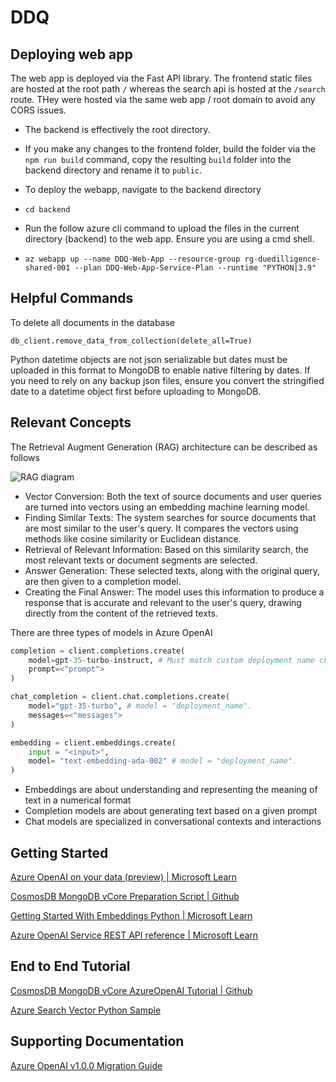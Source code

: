 # DDQ

## Deploying web app

The web app is deployed via the Fast API library. The frontend static files are hosted at the root path `/` whereas the search api is hosted at the `/search` route. THey were hosted via the same web app / root domain to avoid any CORS issues.

- The backend is effectively the root directory.

- If you make any changes to the frontend folder, build the folder via the `npm run build` command, copy the resulting `build` folder into the backend directory and rename it to `public`.

- To deploy the webapp, navigate to the backend directory

- `cd backend`

- Run the follow azure cli command to upload the files in the current directory (backend) to the web app. Ensure you are using a cmd shell.

- `az webapp up --name DDQ-Web-App --resource-group rg-duedilligence-shared-001 --plan DDQ-Web-App-Service-Plan --runtime "PYTHON|3.9"`

## Helpful Commands

To delete all documents in the database

`db_client.remove_data_from_collection(delete_all=True)`

Python datetime objects are not json serializable but dates must be uploaded in this format to MongoDB to enable native filtering by dates. If you need to rely on any backup json files, ensure you convert the stringified date to a datetime object first before uploading to MongoDB.

## Relevant Concepts

The Retrieval Augment Generation (RAG) architecture can be described as follows

![RAG diagram](https://truera.com/wp-content/uploads/2023/07/TruLens-Pinecone-Figure-1-1024x536.png)

- Vector Conversion: Both the text of source documents and user queries are turned into vectors using an embedding machine learning model.
- Finding Similar Texts: The system searches for source documents that are most similar to the user's query. It compares the vectors using methods like cosine similarity or Euclidean distance.
- Retrieval of Relevant Information: Based on this similarity search, the most relevant texts or document segments are selected.
- Answer Generation: These selected texts, along with the original query, are then given to a completion model.
- Creating the Final Answer: The model uses this information to produce a response that is accurate and relevant to the user's query, drawing directly from the content of the retrieved texts.

There are three types of models in Azure OpenAI

```python
completion = client.completions.create(
    model=gpt-35-turbo-instruct, # Must match custom deployment name chosen for model.
    prompt=<"prompt">
)

chat_completion = client.chat.completions.create(
    model="gpt-35-turbo", # model = "deployment_name".
    messages=<"messages">
)

embedding = client.embeddings.create(
    input = "<input>",
    model= "text-embedding-ada-002" # model = "deployment_name".
)
```

- Embeddings are about understanding and representing the meaning of text in a numerical format
- Completion models are about generating text based on a given prompt
- Chat models are specialized in conversational contexts and interactions

## Getting Started

[Azure OpenAI on your data (preview) | Microsoft Learn](https://learn.microsoft.com/en-us/azure/ai-services/openai/concepts/use-your-data?tabs=mongo-db#using-the-web-app) 

[CosmosDB MongoDB vCore Preparation Script | Github](https://github.com/microsoft/sample-app-aoai-chatGPT/blob/feature/2023-9/scripts/cosmos_mongo_vcore_data_preparation.py)

[Getting Started With Embeddings Python | Microsoft Learn](https://learn.microsoft.com/en-us/azure/ai-services/openai/tutorials/embeddings?tabs=python%2Ccommand-line)

[Azure OpenAI Service REST API reference | Microsoft Learn](https://learn.microsoft.com/en-us/azure/ai-services/openai/reference#azure-cosmos-db-for-mongodb-vcore)

## End to End Tutorial

[CosmosDB MongoDB vCore AzureOpenAI Tutorial | Github](https://github.com/microsoft/AzureDataRetrievalAugmentedGenerationSamples/blob/main/Python/CosmosDB-MongoDB-vCore/CosmosDB-MongoDB-vCore_AzureOpenAI_Tutorial.ipynb)

[Azure Search Vector Python Sample](https://github.com/Azure/azure-search-vector-samples/blob/main/demo-python/code/azure-search-vector-python-sample.ipynb)

## Supporting Documentation

[Azure OpenAI v1.0.0 Migration Guide](https://github.com/openai/openai-python/discussions/742)
